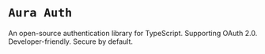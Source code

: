 # `Aura Auth`

An open-source authentication library for TypeScript. Supporting OAuth 2.0. Developer-friendly. Secure by default.
